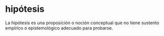 # hipótesis
La hipótesis es una proposición o noción conceptual que no tiene sustento empírico o epistemológico adecuado para probarse.